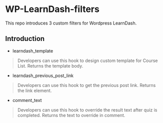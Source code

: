 # WP-LearnDash-filters

This repo introduces 3 custom filters for Wordpress LearnDash.

## Introduction

* learndash_template
> Developers can use this hook to design custom template for Course List.
> Returns the template body.

* learndash_previous_post_link
> Developers can use this hook to get the previous post link.
> Returns the link element.

* comment_text
> Developers can use this hook to override the result text after quiz is completed.
> Returns the text to override in comment.

